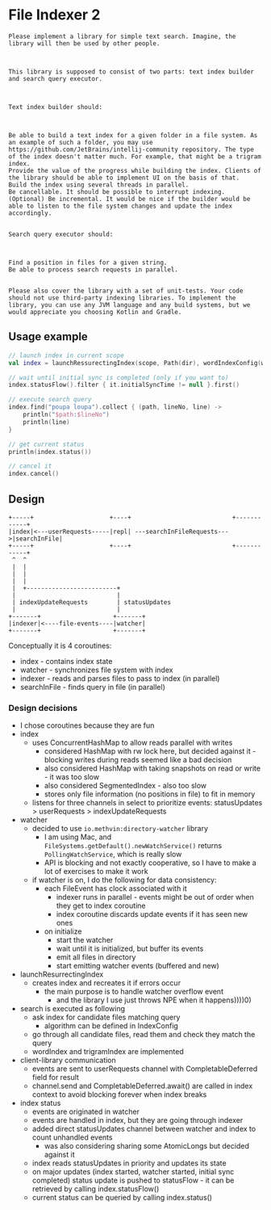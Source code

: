 # File Indexer 2

```
Please implement a library for simple text search. Imagine, the library will then be used by other people.



This library is supposed to consist of two parts: text index builder and search query executor.



Text index builder should:



Be able to build a text index for a given folder in a file system. As an example of such a folder, you may use https://github.com/JetBrains/intellij-community repository. The type of the index doesn't matter much. For example, that might be a trigram index.
Provide the value of the progress while building the index. Clients of the library should be able to implement UI on the basis of that.
Build the index using several threads in parallel.
Be cancellable. It should be possible to interrupt indexing.
(Optional) Be incremental. It would be nice if the builder would be able to listen to the file system changes and update the index accordingly.


Search query executor should:



Find a position in files for a given string.
Be able to process search requests in parallel.


Please also cover the library with a set of unit-tests. Your code should not use third-party indexing libraries. To implement the library, you can use any JVM language and any build systems, but we would appreciate you choosing Kotlin and Gradle.
```

## Usage example

```kotlin
// launch index in current scope
val index = launchRessurectingIndex(scope, Path(dir), wordIndexConfig(watcherEnabled = true))

// wait until initial sync is completed (only if you want to)
index.statusFlow().filter { it.initialSyncTime != null }.first()

// execute search query
index.find("poupa loupa").collect { (path, lineNo, line) ->
    println("$path:$lineNo")
    println(line)
}

// get current status
println(index.status())

// cancel it
index.cancel()
```

## Design

```
+-----+                     +----+                            +------------+
|index|<---userRequests-----|repl| ---searchInFileRequests--->|searchInFile|
+-----+                     +----+                            +------------+
 ^  ^
 |  |
 |  |
 |  |
 |  +-------------------------+
 |                            |
 | indexUpdateRequests        | statusUpdates
 |                            |
+-------+                    +-------+
|indexer|<----file-events----|watcher|
+-------+                    +-------+

```

Conceptually it is 4 coroutines:

* index - contains index state
* watcher - synchronizes file system with index
* indexer - reads and parses files to pass to index (in parallel)
* searchInFile - finds query in file (in parallel)

### Design decisions

* I chose coroutines because they are fun
* index
    * uses ConcurrentHashMap to allow reads parallel with writes
        * considered HashMap with rw lock here, but decided against it - blocking writes during reads seemed like a bad
          decision
        * also considered HashMap with taking snapshots on read or write - it was too slow
        * also considered SegmentedIndex - also too slow
        * stores only file information (no positions in file) to fit in memory
    * listens for three channels in select to prioritize events: statusUpdates > userRequests > indexUpdateRequests
* watcher
    * decided to use `io.methvin:directory-watcher` library
        * I am using Mac, and `FileSystems.getDefault().newWatchService()` returns `PollingWatchService`, which is
          really slow
        * API is blocking and not exactly cooperative, so I have to make a lot of exercises to make it work
    * if watcher is on, I do the following for data consistency:
        * each FileEvent has clock associated with it
            * indexer runs in parallel - events might be out of order when they get to index coroutine
            * index coroutine discards update events if it has seen new ones
        * on initialize
            * start the watcher
            * wait until it is initialized, but buffer its events
            * emit all files in directory
            * start emitting watcher events (buffered and new)
* launchResurrectingIndex
    * creates index and recreates it if errors occur
        * the main purpose is to handle watcher overflow event
            * and the library I use just throws NPE when it happens))))0)
* search is executed as following
    * ask index for candidate files matching query
        * algorithm can be defined in IndexConfig
    * go through all candidate files, read them and check they match the query
    * wordIndex and trigramIndex are implemented
* client-library communication
    * events are sent to userRequests channel with CompletableDeferred field for result
    * channel.send and CompletableDeferred.await() are called in index context to avoid blocking forever when index
      breaks
* index status
    * events are originated in watcher
    * events are handled in index, but they are going through indexer
    * added direct statusUpdates channel between watcher and index to count unhandled events
        * was also considering sharing some AtomicLongs but decided against it
    * index reads statusUpdates in priority and updates its state
    * on major updates (index started, watcher started, initial sync completed) status update is pushed to statusFlow -
      it can be retrieved by calling index.statusFlow()
    * current status can be queried by calling index.status()